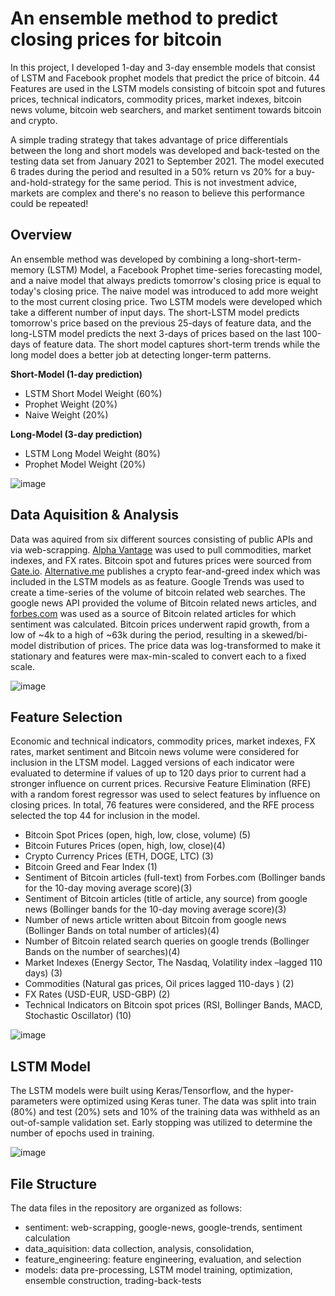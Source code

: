 # An ensemble method to predict closing prices for bitcoin
In this project, I developed 1-day and 3-day ensemble models that consist of LSTM and Facebook prophet models that predict the price of bitcoin. 44 Features are used in the LSTM models consisting of bitcoin spot and futures prices, technical indicators, commodity prices,  market indexes, bitcoin news volume, bitcoin web searchers, and market sentiment towards bitcoin and crypto.

A simple trading strategy that takes advantage of price differentials between the long and short models was developed and back-tested on the testing data set from January 2021 to September 2021.  The model executed 6 trades during the period and resulted in a 50% return vs 20% for a buy-and-hold-strategy for the same period.  This is not investment advice, markets are complex and there's no reason to believe this performance could be repeated!


## Overview
An ensemble method was developed by combining a long-short-term-memory (LSTM) Model, a Facebook Prophet time-series forecasting model, and a naive model that always predicts tomorrow's closing price is equal to today's closing price.  The naive model was introduced to add more weight to the most current closing price. Two LSTM models were developed which take a different number of input days.  The short-LSTM model predicts tomorrow's price based on the previous 25-days of feature data, and the long-LSTM model predicts the next 3-days of prices based on the last 100-days of feature data.  The short model captures short-term trends while the long model does a better job at detecting longer-term patterns.

**Short-Model (1-day prediction)**
+ LSTM Short Model Weight (60%) 
+ Prophet Weight (20%)
+ Naive Weight (20%)

**Long-Model (3-day prediction)**
+ LSTM Long Model Weight (80%)
+ Prophet Model Weight (20%)

![image](https://user-images.githubusercontent.com/1649676/143141220-9c903950-8119-4cf2-b802-44d4cbc2e45e.png)



## Data Aquisition & Analysis
Data was aquired from six different sources consisting of public APIs and via web-scrapping. [Alpha Vantage](https://www.alphavantage.co/) was used to pull commodities, market indexes, and FX rates. Bitcoin spot and futures prices were sourced from [Gate.io](https://www.gate.io).  [Alternative.me](https://www.alternative.me) publishes a crypto fear-and-greed index which was included in the LSTM models as as feature.  Google Trends was used to create a time-series of the volume of bitcoin related web searches.  The google news API provided the volume of Bitcoin related news articles, and [forbes.com](https://www.forbes.com) was used as a source of Bitcoin related articles for which sentiment was calculated. Bitcoin prices underwent rapid growth, from a low of ~4k to a high of ~63k during the period, resulting in a skewed/bi-model distribution of prices. The price data was log-transformed to make it stationary and features were max-min-scaled to convert each to a fixed scale.


![image](https://user-images.githubusercontent.com/1649676/137164160-713777d0-516d-4432-af37-1f3de06aa9bb.png)


## Feature Selection
Economic and technical indicators, commodity prices, market indexes, FX rates, market sentiment and Bitcoin news volume were considered for inclusion in the LTSM model.  Lagged versions of each indicator were evaluated to determine if values of up to 120 days prior to current had a stronger influence on current prices.  Recursive Feature Elimination (RFE) with a random forest regressor was used to select features by influence on closing prices. In total, 76 features were considered, and the RFE process selected the top 44 for inclusion in the model.
+ Bitcoin Spot Prices (open, high, low, close, volume) (5)
+ Bitcoin Futures Prices (open, high, low, close)(4)
+ Crypto Currency Prices (ETH, DOGE, LTC) (3)
+ Bitcoin Greed and Fear Index (1)
+ Sentiment of Bitcoin articles (full-text) from Forbes.com (Bollinger bands for the 10-day moving average score)(3)
+ Sentiment of Bitcoin articles (title of article, any source) from google news (Bollinger bands for the 10-day moving average score)(3)
+ Number of news article written about Bitcoin from google news (Bollinger Bands on total number of articles)(4)
+ Number of Bitcoin related search queries on google trends (Bollinger Bands on the number of searches)(4)
+ Market Indexes  (Energy Sector, The Nasdaq, Volatility index –lagged 110 days) (3)
+ Commodities (Natural gas prices, Oil prices lagged 110-days ) (2)
+ FX Rates (USD-EUR, USD-GBP) (2)
+ Technical Indicators on Bitcoin spot prices (RSI, Bollinger Bands, MACD, Stochastic Oscillator) (10)

![image](https://user-images.githubusercontent.com/1649676/143145639-281108ac-b9fa-40cd-8730-2359f8d1bf5e.png)




## LSTM Model
The LSTM models were built using Keras/Tensorflow, and the hyper-parameters were optimized using Keras tuner. The data was split into train (80%) and test (20%) sets and 10% of the training data was withheld as an out-of-sample validation set.  Early stopping was utilized to determine the number of epochs used in training.  

![image](https://user-images.githubusercontent.com/1649676/143146099-f69b1b40-e2af-45e4-99f8-45a8d7c9d9ad.png)


## File Structure
The data files in the repository are organized as follows:
+ sentiment: web-scrapping, google-news, google-trends, sentiment calculation
+ data_aquisition: data collection, analysis, consolidation, 
+ feature_engineering: feature engineering, evaluation, and selection
+ models: data pre-processing, LSTM model training, optimization, ensemble construction, trading-back-tests


